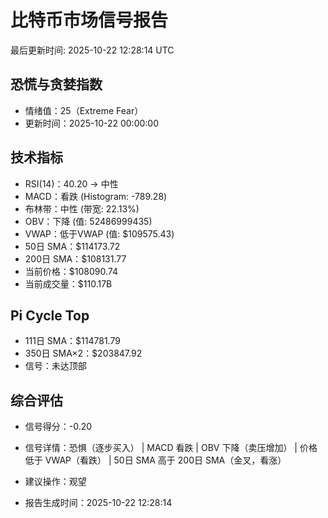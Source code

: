# 比特币市场信号报告

最后更新时间: 2025-10-22 12:28:14 UTC

## 恐慌与贪婪指数
- 情绪值：25（Extreme Fear）
- 更新时间：2025-10-22 00:00:00

## 技术指标
- RSI(14)：40.20 → 中性
- MACD：看跌 (Histogram: -789.28)
- 布林带：中性 (带宽: 22.13%)
- OBV：下降 (值: 52486999435)
- VWAP：低于VWAP (值: $109575.43)
- 50日 SMA：$114173.72
- 200日 SMA：$108131.77
- 当前价格：$108090.74
- 当前成交量：$110.17B

## Pi Cycle Top
- 111日 SMA：$114781.79
- 350日 SMA×2：$203847.92
- 信号：未达顶部

## 综合评估
- 信号得分：-0.20
- 信号详情：恐惧（逐步买入） | MACD 看跌 | OBV 下降（卖压增加） | 价格低于 VWAP（看跌） | 50日 SMA 高于 200日 SMA（金叉，看涨）
- 建议操作：观望

- 报告生成时间：2025-10-22 12:28:14
